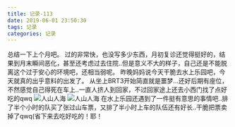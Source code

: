 ```yaml
---
title: 记录-113
date: 2019-06-01 23:50:30
tags: 记录
categories: 记录
---
```

总结一下上个月吧。
过的非常快，也没写多少东西，月初复诊还觉得挺好的，结果到月末瞬间恶化，甚至还考虑过去住院..但是意义不大的样子，自己还是不能脱离这个过于安心的环境吧，还相当弱呢。
昨晚妈妈说今天干脆去水上乐园吧，今天就真的出乎意料的出发了。
从坐上BRT3开始简直就是噩梦...还好后期有座位，不然感觉自己得死在车上..一直人挤人到回家，不过回家途上还去小西门找了点好吃的qwq
![人山人海](/img/记录113-1.jpg)
![人山人海](/img/记录113-2.jpg)
在水上乐园还遇到了一件挺有意思的事情吧..排了半个小时的队买了张过山车票，又排了半小时上车的队伍还有好长..干脆把票卖掉了qwq(省下来去吃好吃的！耶！